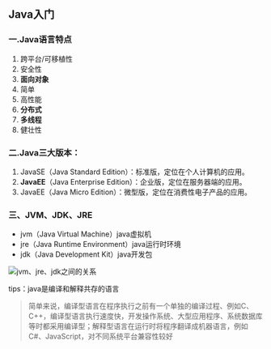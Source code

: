 ## Java入门

### 一.Java语言特点
1. 跨平台/可移植性
2. 安全性
3. **面向对象**
4. 简单
5. 高性能
6. **分布式** 
7. **多线程** 
8. 健壮性


### 二.Java三大版本：  
1. JavaSE（Java Standard Edition）：标准版，定位在个人计算机的应用。  
2. **JavaEE**（Java Enterprise Edition）：企业版，定位在服务器端的应用。  	   
3. JavaEE（Java Micro Edition）：微型版，定位在消费性电子产品的应用。


### 三、JVM、JDK、JRE
- jvm（Java Virtual Machine）java虚拟机
- jre（Java Runtime Environment）java运行时环境
- jdk（Java Development Kit）java开发包

![jvm、jre、jdk之间的关系](https://gitee.com/zhangshangfeng/MyDocument/raw/master/docs/picture/jvm_jdk_jre.png)

tips：java是编译和解释共存的语言  
> 简单来说，编译型语言在程序执行之前有一个单独的编译过程、例如C、C++，编译型语言执行速度快，开发操作系统、大型应用程序、系统数据库等时都采用编译型；解释型语言在运行时将程序翻译成机器语言，例如C#、JavaScript，对不同系统平台兼容性较好
> 